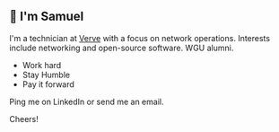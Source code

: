 ## 👋 I'm Samuel

I'm a technician at [Verve](https://www.verveit.com/#) with a focus on network operations. Interests include networking and open-source software. WGU alumni.

- Work hard
- Stay Humble
- Pay it forward

Ping me on LinkedIn or send me an email.

Cheers!
